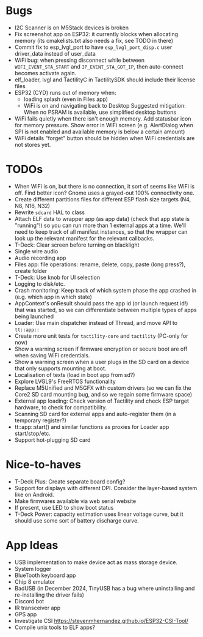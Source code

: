 # Bugs
- I2C Scanner is on M5Stack devices is broken
- Fix screenshot app on ESP32: it currently blocks when allocating memory (its cmakelists.txt also needs a fix, see TODO in there)
- Commit fix to esp_lvgl_port to have `esp_lvgl_port_disp.c` user driver_data instead of user_data
- WiFi bug: when pressing disconnect while between `WIFI_EVENT_STA_START` and `IP_EVENT_STA_GOT_IP`, then auto-connect becomes activate again.
- elf_loader, lvgl and TactilityC in TactilitySDK should include their license files
- ESP32 (CYD) runs out of memory when:
  - loading splash (even in Files app)
  - WiFi is on and navigating back to Desktop
  Suggested mitigation: When no PSRAM is available, use simplified desktop buttons
- WiFi fails quietly when there isn't enough memory. Add statusbar icon for memory pressure. Show error in WiFi screen (e.g. AlertDialog when SPI is not enabled and available memory is below a certain amount)
- WiFi details "forget" button should be hidden when WiFi credentials are not stores yet.

# TODOs
- When WiFi is on, but there is no connection, it sort of seems like WiFi is off. Find better icon? Gnome uses a grayed-out 100% connectivity one.
- Create different partitions files for different ESP flash size targets (N4, N8, N16, N32)
- Rewrite `sdcard` HAL to class
- Attach ELF data to wrapper app (as app data) (check that app state is "running"!) so you can run more than 1 external apps at a time.
  We'll need to keep track of all manifest instances, so that the wrapper can look up the relevant manifest for the relevant callbacks.
- T-Deck: Clear screen before turning on blacklight
- Single wire audio
- Audio recording app
- Files app: file operations: rename, delete, copy, paste (long press?), create folder
- T-Deck: Use knob for UI selection
- Logging to disk/etc.
- Crash monitoring: Keep track of which system phase the app crashed in (e.g. which app in which state)
- AppContext's onResult should pass the app id (or launch request id!) that was started, so we can differentiate between multiple types of apps being launched
- Loader: Use main dispatcher instead of Thread, and move API to `tt::app::`
- Create more unit tests for `tactility-core` and `tactility` (PC-only for now)
- Show a warning screen if firmware encryption or secure boot are off when saving WiFi credentials.
- Show a warning screen when a user plugs in the SD card on a device that only supports mounting at boot.
- Localisation of texts (load in boot app from sd?)
- Explore LVGL9's FreeRTOS functionality
- Replace M5Unified and M5GFX with custom drivers (so we can fix the Core2 SD card mounting bug, and so we regain some firmware space)
- External app loading: Check version of Tactility and check ESP target hardware, to check for compatibility.
- Scanning SD card for external apps and auto-register them (in a temporary register?)
- tt::app::start() and similar functions as proxies for Loader app start/stop/etc.
- Support hot-plugging SD card

# Nice-to-haves
- T-Deck Plus: Create separate board config?
- Support for displays with different DPI. Consider the layer-based system like on Android.
- Make firmwares available via web serial website
- If present, use LED to show boot status
- T-Deck Power: capacity estimation uses linear voltage curve, but it should use some sort of battery discharge curve.
 
# App Ideas
- USB implementation to make device act as mass storage device.
- System logger
- BlueTooth keyboard app
- Chip 8 emulator
- BadUSB (in December 2024, TinyUSB has a bug where uninstalling and re-installing the driver fails)
- Discord bot
- IR transceiver app
- GPS app
- Investigate CSI https://stevenmhernandez.github.io/ESP32-CSI-Tool/
- Compile unix tools to ELF apps?
